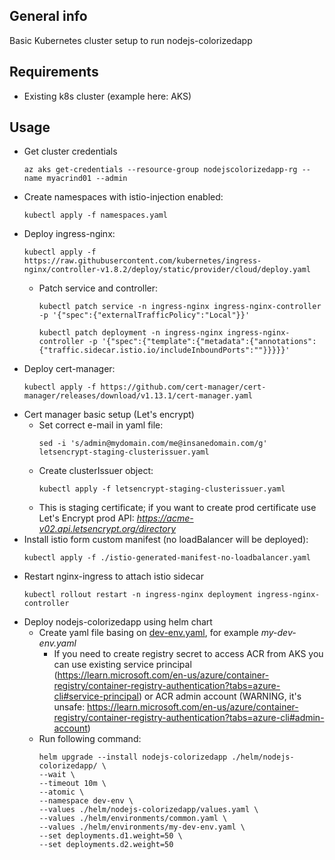 ## General info

Basic Kubernetes cluster setup to run nodejs-colorizedapp

## Requirements

* Existing k8s cluster (example here: AKS)

## Usage
* Get cluster credentials
  ```
  az aks get-credentials --resource-group nodejscolorizedapp-rg --name myacrind01 --admin
  ```
* Create namespaces with istio-injection enabled:
  ```
  kubectl apply -f namespaces.yaml
  ```
* Deploy ingress-nginx:
  ```
  kubectl apply -f https://raw.githubusercontent.com/kubernetes/ingress-nginx/controller-v1.8.2/deploy/static/provider/cloud/deploy.yaml
  ```
  * Patch service and controller:
    ```
    kubectl patch service -n ingress-nginx ingress-nginx-controller -p '{"spec":{"externalTrafficPolicy":"Local"}}'
    ```
    ```
    kubectl patch deployment -n ingress-nginx ingress-nginx-controller -p '{"spec":{"template":{"metadata":{"annotations":{"traffic.sidecar.istio.io/includeInboundPorts":""}}}}}'
    ```
* Deploy cert-manager:
  ```
  kubectl apply -f https://github.com/cert-manager/cert-manager/releases/download/v1.13.1/cert-manager.yaml
  ```
* Cert manager basic setup (Let's encrypt)
  * Set correct e-mail in yaml file:
    ```
    sed -i 's/admin@mydomain.com/me@insanedomain.com/g' letsencrypt-staging-clusterissuer.yaml
    ```
  * Create clusterIssuer object:
    ```
    kubectl apply -f letsencrypt-staging-clusterissuer.yaml
    ```
  * This is staging certificate; if you want to create prod certificate use Let's Encrypt prod API: *https://acme-v02.api.letsencrypt.org/directory*
* Install istio form custom manifest (no loadBalancer will be deployed):
  ```
  kubectl apply -f ./istio-generated-manifest-no-loadbalancer.yaml
  ```
* Restart nginx-ingress to attach istio sidecar
  ```
  kubectl rollout restart -n ingress-nginx deployment ingress-nginx-controller
  ```
* Deploy nodejs-colorizedapp using helm chart
  * Create yaml file basing on [dev-env.yaml](../../helm/environments/dev-env.yaml), for example *my-dev-env.yaml*
    * If you need to create registry secret to access ACR from AKS you can use existing service principal (https://learn.microsoft.com/en-us/azure/container-registry/container-registry-authentication?tabs=azure-cli#service-principal) or ACR admin account (WARNING, it's unsafe: https://learn.microsoft.com/en-us/azure/container-registry/container-registry-authentication?tabs=azure-cli#admin-account)
  * Run following command:
    ```
    helm upgrade --install nodejs-colorizedapp ./helm/nodejs-colorizedapp/ \
    --wait \
    --timeout 10m \
    --atomic \
    --namespace dev-env \
    --values ./helm/nodejs-colorizedapp/values.yaml \
    --values ./helm/environments/common.yaml \
    --values ./helm/environments/my-dev-env.yaml \
    --set deployments.d1.weight=50 \
    --set deployments.d2.weight=50
    ```
